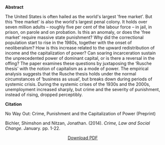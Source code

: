 <b>Abstract</b>

The United States is often hailed as the world's largest 'free market'. But this 'free market' is also the world's largest penal colony. It holds over seven million adults – roughly five per cent of the labour force – in jail, in prison, on parole and on probation. Is this an anomaly, or does the 'free market' require massive state punishment? Why did the correctional population start to rise in the 1980s, together with the onset of neoliberalism? How is this increase related to the upward redistribution of income and the capitalization of power? Can soaring incarceration sustain the unprecedented power of dominant capital, or is there a reversal in the offing? The paper examines these questions by juxtaposing the ‘Rusche thesis’ with the notion of capitalism as a mode of power. The empirical analysis suggests that the Rusche thesis holds under the normal circumstances of ‘business as usual’, but breaks down during periods of systemic crisis. During the systemic crises of the 1930s and the 2000s, unemployment increased sharply, but crime and the severity of punishment, instead of rising, dropped perceptibly.

<b>Citation</b>

No Way Out: Crime, Punishment and the Capitalization of Power (Preprint)

Bichler, Shimshon and Nitzan, Jonathan. (2014). <i>Crime, Law and Social Change</i>. January. pp. 1-22.

<div style="text-align:center">
<a href="http://bnarchives.yorku.ca/391/02/20140100_bn_no_way_out_clsc_preprint.pdf">Download PDF</a>
</div>




